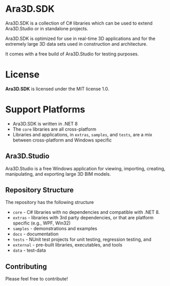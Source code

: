 # Ara3D.SDK

Ara3D.SDK is a collection of C# libraries which can be used to extend Ara3D.Studio or in standalone projects. 

Ara3D.SDK is optimized for use in real-time 3D applications and for the extremely large 3D data sets used in construction and architecture.   

It comes with a free build of Ara3D.Studio for testing purposes.  

# License 

**Ara3D.SDK** is licensed under the MIT license 1.0.

# Support Platforms 

* Ara3D.SDK is written in .NET 8 
* The `core` libraries are all cross-platform
* Libraries and applications, in `extras`, `samples`, and `tests`, are a mix between cross-platform and Windows specific   

## Ara3D.Studio

Ara3D.Studio is a free Windows application for viewing, importing, creating, manipulating, and exporting large 3D BIM models. 

## Repository Structure

The repository has the following structure 

* `core` - C# libraries with no dependencies and compatible with .NET 8.  
* `extras` - libraries with 3rd party dependencies, or that are platform specific (e.g., WPF, Win32)
* `samples` - demonstrations and examples  
* `docs` - documentation  
* `tests` - NUnit test projects for unit testing, regression testing, and 
* `external` - pre-built libraries, executables, and tools 
* `data` - test-data   

## Contributing 

Please feel free to contribute!
